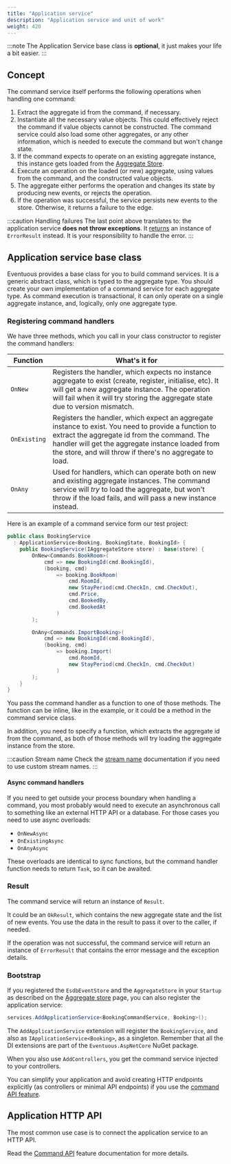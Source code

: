 ```yaml
---
title: "Application service"
description: "Application service and unit of work"
weight: 420
---
```


:::note
The Application Service base class is **optional**, it just makes your life a bit easier.
:::

## Concept

The command service itself performs the following operations when handling one command:
1. Extract the aggregate id from the command, if necessary.
2. Instantiate all the necessary value objects. This could effectively reject the command if value objects cannot be constructed. The command service could also load some other aggregates, or any other information, which is needed to execute the command but won't change state.
3. If the command expects to operate on an existing aggregate instance, this instance gets loaded from the [Aggregate Store](../persistence/aggregate-store).
4. Execute an operation on the loaded (or new) aggregate, using values from the command, and the constructed value objects.
5. The aggregate either performs the operation and changes its state by producing new events, or rejects the operation.
6. If the operation was successful, the service persists new events to the store. Otherwise, it returns a failure to the edge.

:::caution Handling failures
The last point above translates to: the application service **does not throw exceptions**. It [returns](#result) an instance of `ErrorResult` instead. It is your responsibility to handle the error.
:::

## Application service base class

Eventuous provides a base class for you to build command services. It is a generic abstract class, which is typed to the aggregate type. You should create your own implementation of a command service for each aggregate type. As command execution is transactional, it can only operate on a single aggregate instance, and, logically, only one aggregate type.

### Registering command handlers

We have three methods, which you call in your class constructor to register the command handlers:

| Function     | What's it for                                                                                                                                                                                                                                                       |
|--------------|---------------------------------------------------------------------------------------------------------------------------------------------------------------------------------------------------------------------------------------------------------------------|
| `OnNew`      | Registers the handler, which expects no instance aggregate to exist (create, register, initialise, etc). It will get a new aggregate instance. The operation will fail when it will try storing the aggregate state due to version mismatch.                        |
| `OnExisting` | Registers the handler, which expect an aggregate instance to exist. You need to provide a function to extract the aggregate id from the command. The handler will get the aggregate instance loaded from the store, and will throw if there's no aggregate to load. |
| `OnAny`      | Used for handlers, which can operate both on new and existing aggregate instances. The command service will _try_ to load the aggregate, but won't throw if the load fails, and will pass a new instance instead.                                                   |

Here is an example of a command service form our test project:

```csharp title="Application/BookingService.cs"
public class BookingService
  : ApplicationService<Booking, BookingState, BookingId> {
    public BookingService(IAggregateStore store) : base(store) {
        OnNew<Commands.BookRoom>(
            cmd => new BookingId(cmd.BookingId),
            (booking, cmd)
                => booking.BookRoom(
                    cmd.RoomId,
                    new StayPeriod(cmd.CheckIn, cmd.CheckOut),
                    cmd.Price,
                    cmd.BookedBy,
                    cmd.BookedAt
                )
        );

        OnAny<Commands.ImportBooking>(
            cmd => new BookingId(cmd.BookingId),
            (booking, cmd)
                => booking.Import(
                    cmd.RoomId,
                    new StayPeriod(cmd.CheckIn, cmd.CheckOut)
                )
        );
    }
}
```

You pass the command handler as a function to one of those methods. The function can be inline, like in the example, or it could be a method in the command service class.

In addition, you need to specify a function, which extracts the aggregate id from the command, as both of those methods will try loading the aggregate instance from the store.

:::caution Stream name
Check the [stream name](../persistence/aggregate-stream#stream-name) documentation if you need to use custom stream names.
:::

#### Async command handlers

If you need to get outside your process boundary when handling a command, you most probably would need to execute an asynchronous call to something like an external HTTP API or a database. For those cases you need to use async overloads:

- `OnNewAsync`
- `OnExistingAsync`
- `OnAnyAsync`

These overloads are identical to sync functions, but the command handler function needs to return `Task`, so it can be awaited.

### Result

The command service will return an instance of `Result`.

It could be an `OkResult`, which contains the new aggregate state and the list of new events. You use the data in the result to pass it over to the caller, if needed.

If the operation was not successful, the command service will return an instance of `ErrorResult` that contains the error message and the exception details.

### Bootstrap

If you registered the `EsdbEventStore` and the `AggregateStore` in your `Startup` as described on the [Aggregate store](../persistence/aggregate-store) page, you can also register the application service:

```csharp
services.AddApplicationService<BookingCommandService, Booking>();
```

The `AddApplicationService` extension will register the `BookingService`, and also as `IApplicationService<Booking>`, as a singleton. Remember that all the DI extensions are part of the `Eventuous.AspNetCore` NuGet package.

When you also use `AddControllers`, you get the command service injected to your controllers.

You can simplify your application and avoid creating HTTP endpoints explicitly (as controllers or minimal API endpoints) if you use the [command API feature](command-api.md).

## Application HTTP API

The most common use case is to connect the application service to an HTTP API.

Read the [Command API](./command-api) feature documentation for more details.
